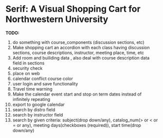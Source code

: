 # Serif: A Visual Shopping Cart for Northwestern University

<b>TODO:</b>

<ol>
    <li>do something with course_components (discussion sections, etc)</li>
    <li>Make shopping cart an accordion with each class having discussion sections, course descriptions, instructor, meeting place, time, etc</li>
    <li>Add room and builiding data , also deal with course description data field in sections</li>
    <li>security check</li>
    <li>place on web</li>
    <li>calendar conflict course color</li>
    <li>user login and save functionality</li>
    <li>Travel time warning</li>
    <li>Make the calendar event start and stop on term dates instead of infinitely repeating</li>
    <li>export to google calendar</li>
    <li>search by distro field</li>
    <li>search by instructor field</li>
    <li>search by given criteria: subject(drop down/any), catalog_num(> or < or = or any), meeting days(checkboxes (required)), start time(drop down/any)</li>
</ol>

